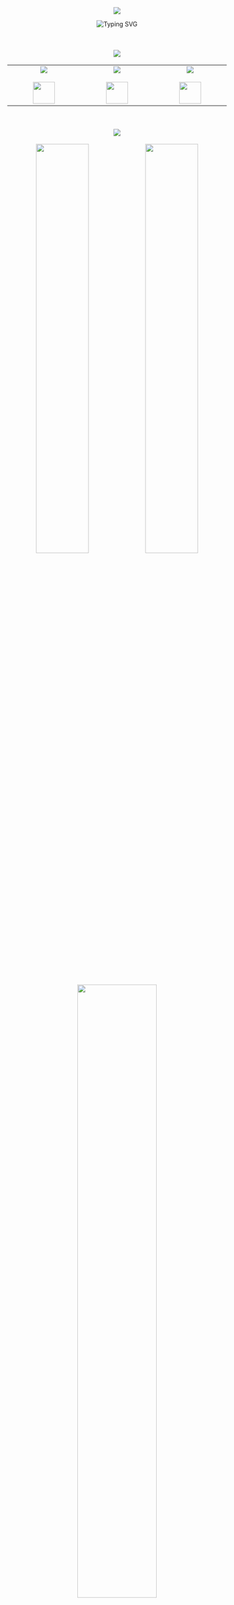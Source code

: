 <div align="center">

<img src="https://capsule-render.vercel.app/api?type=waving&color=gradient&customColorList=6,11,20&height=180&section=header&text=zitehh&fontSize=80&fontAlignY=35&animation=twinkling&fontColor=fff" />

<br/>

<p align="center">
  <img src="https://readme-typing-svg.demolab.com?font=Changa+One&weight=200&pause=1000&color=6413F7&center=true&width=435&lines=Hello%2C+im+zitehh;15yo+Junior+Developer+from+Poland" alt="Typing SVG" /></p>

<br/>

#### <img src="https://capsule-render.vercel.app/api?type=blur&height=300&color=gradient&text=Tech%20Stack&section=footer&textBg=false&animation=twinkling" />

<table align="center">
  <tr>
    <td align="center" width="200">
      <img src="https://img.shields.io/badge/Backend-4ECDC4?style=for-the-badge&logo=ktor&logoColor=white" /><br/><br/>
      <img src="https://skillicons.dev/icons?i=python,mysql,java,nodejs,expressjs&theme=dark" height="50" />
    </td>
    <td align="center" width="200">
      <img src="https://img.shields.io/badge/Frontend-FFE66D?style=for-the-badge&logo=react&logoColor=black" /><br/><br/>
      <img src="https://skillicons.dev/icons?i=react,js,html,css,tailwindcss&theme=dark" height="50" />
    </td>
    <td align="center" width="200">
      <img src="https://img.shields.io/badge/Tools-A8E6CF?style=for-the-badge&logo=git&logoColor=black" /><br/><br/>
      <img src="https://skillicons.dev/icons?i=git,github,vscode,idea,webstorm&theme=dark" height="50" />
    </td>
  </tr>
</table>

<br/>

#### <img src="https://capsule-render.vercel.app/api?type=blur&height=300&color=gradient&text=Github%20Analytics&section=footer&textBg=false&animation=twinkling" />

<p align="center">
  <img width="49%" src="https://github-readme-stats.vercel.app/api?username=zitehh&show_icons=true&theme=tokyonight&hide_border=true&bg_color=0D1117&title_color=58A6FF&icon_color=58A6FF&text_color=C9D1D9&border_radius=12" />
  <img width="49%" src="https://streak-stats.demolab.com?user=zitehh&theme=tokyonight&hide_border=true&background=0D1117&border_radius=12&ring=58A6FF&fire=FF6B6B&currStreakLabel=58A6FF" />
</p>

<p align="center">
  <img width="60%" src="https://github-readme-stats.vercel.app/api/top-langs/?username=zitehh&layout=compact&theme=tokyonight&hide_border=true&bg_color=0D1117&title_color=58A6FF&text_color=C9D1D9&border_radius=12&langs_count=8" />
</p>

<p align="center">
  <img src="https://github-readme-activity-graph.vercel.app/graph?username=zitehh&theme=tokyo-night&hide_border=true&bg_color=0D1117&color=58A6FF&line=58A6FF&point=FF6B6B&area=true&area_color=58A6FF" alt="Contribution Graph"/>
</p>

<br/>

#### <img src="https://capsule-render.vercel.app/api?type=blur&height=300&color=gradient&text=Github%20Trophies&section=footer&textBg=false&animation=twinkling" />

<p align="center">
  <img src="https://github-profile-trophy.vercel.app/?username=zitehh&theme=tokyonight&no-frame=true&no-bg=true&column=7&margin-w=15&margin-h=15" />
</p>

<br/>

### 🌐 Let's Connect

<p align="center">
  <a href="mailto:jakubfrugo@gmail.com">
    <img src="https://img.shields.io/badge/Gmail-EA4335?style=for-the-badge&logo=gmail&logoColor=white" />
  </a>
  <a href="https://discord.gg/wU7KY52c">
    <img src="https://img.shields.io/badge/Discord-5865F2?style=for-the-badge&logo=discord&logoColor=white" />
  </a>
</p>

<br/>

<p align="center">
  <img src="https://komarev.com/ghpvc/?username=zitehh&color=58A6FF&style=for-the-badge&label=Profile+Views" />
</p>

<img src="https://capsule-render.vercel.app/api?type=waving&color=gradient&customColorList=6,11,20&height=120&section=footer" />

</div>
